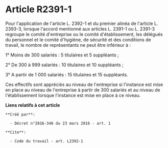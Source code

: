 # Article R2391-1

Pour l'application de l'article L. 2392-1 et du premier alinéa de l'article L. 2393-3, lorsque l'accord mentionné aux
articles L. 2391-1 ou L. 2391-3 regroupe le comité d'entreprise ou le comité d'établissement, les délégués du personnel et le
comité d'hygiène, de sécurité et des conditions de travail, le nombre de représentants ne peut être inférieur à : 

1° Moins de 300 salariés : 5 titulaires et 5 suppléants ; 

2° De 300 à 999 salariés : 10 titulaires et 10 suppléants ; 

3° A partir de 1 000 salariés : 15 titulaires et 15 suppléants. 

Ces effectifs sont appréciés au niveau de l'entreprise si l'instance est mise en place au niveau de l'entreprise à partir de
300 salariés et au niveau de l'établissement lorsque l'instance est mise en place à ce niveau.

**Liens relatifs à cet article**

	**Créé par**:

	  - Décret n°2016-346 du 23 mars 2016 - art. 1

	**Cite**:

	  - Code du travail - art. L2392-1
